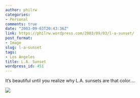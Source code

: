 ```yaml
---
author: philrw
categories:
- Personal
comments: true
date: "2003-09-03T20:43:36Z"
link: https://philrw.wordpress.com/2003/09/03/l-a-sunset/
post_format:
- Image
slug: l-a-sunset
tags:
- Los Angeles
title: L.A. Sunset
wordpress_id: 451
---
```


It’s beautiful until you realize why L.A. sunsets are that color....

![](/images/102_0216.jpg)
